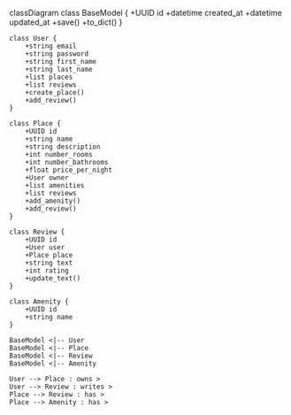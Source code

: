 classDiagram
    class BaseModel {
        +UUID id
        +datetime created_at
        +datetime updated_at
        +save()
        +to_dict()
    }

    class User {
        +string email
        +string password
        +string first_name
        +string last_name
        +list places
        +list reviews
        +create_place()
        +add_review()
    }

    class Place {
        +UUID id
        +string name
        +string description
        +int number_rooms
        +int number_bathrooms
        +float price_per_night
        +User owner
        +list amenities
        +list reviews
        +add_amenity()
        +add_review()
    }

    class Review {
        +UUID id
        +User user
        +Place place
        +string text
        +int rating
        +update_text()
    }

    class Amenity {
        +UUID id
        +string name
    }

    BaseModel <|-- User
    BaseModel <|-- Place
    BaseModel <|-- Review
    BaseModel <|-- Amenity

    User --> Place : owns >
    User --> Review : writes >
    Place --> Review : has >
    Place --> Amenity : has >

